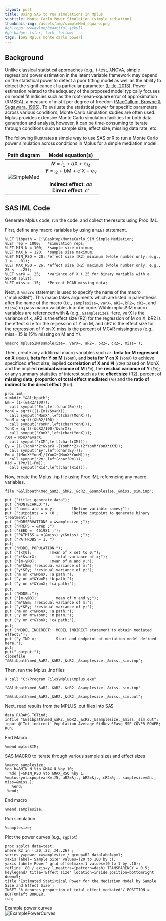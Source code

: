 ```yaml
---
layout: post
title: Using SAS to run simulations in Mplus 
subtitle: Monte Carlo Power Simulation (simple mediation)
thumbnail-img: /assets/img/simpleMed_square.png
#gh-repo: wwwaylon/beautiful-jekyll
#gh-badge: [star, fork, follow]
tags: [SAS Mplus monte carlo power]
---
```


## Background
Unlike classical statistical approaches (e.g., t-test, ANOVA, simple regression) power estimation in the latent variable framework may depend on the statistical power to detect a poor fitting model as well as the ability to detect the significance of a particular parameter ([Little, 2013](https://books.google.com/books?hl=en&lr=&id=gzeCu3FjZf4C&oi=fnd&pg=PP1&dq=Longitudinal+Structural+Equation+Modeling&ots=i2jx-LaYvj&sig=yzGuM6GyJq3r4KjoPgdYhjzMu_Q#v=onepage&q=Longitudinal%20Structural%20Equation%20Modeling&f=false)). Power estimation related to the adequacy of the proposed model typically focuses on model fit indicies such as the root-mean-square error of approximation (RMSEA), a measure of misfit per degree of freedom ([MacCallum, Browne & Sugawara, 1996](https://pdfs.semanticscholar.org/6a60/8a87abb4ce4a097b9dcb2b2177ae14578510.pdf.)). To evaluate the statistical power for specific parameters across various conditions, Monte Carlo simulation studies are often used. Mplus provides extensive Monte Carlo simulation facilities for both data generation and analysis, however, it can be time-consuming to iterate through conditions such as sample size, effect size, missing data rate, etc. 

The following illustrates a simple way to use SAS or R to run a Monte Carlo power simulation across conditions in Mplus for a simple mediation model.   

|  Path diagram           | Model equation(s) |
:-------------------------:|:-------------------------:
![SimpleMed](/assets/img/simpleMed_square.png) | ***M*** = *i*<sub>1</sub> + *a*X + e<sub>*M*</sub>  <br/> ***Y*** = *i*<sub>2</sub> + *b*M + c'X + e<sub>*Y*</sub> <br/>  <br/> **Indirect effect**: *ab* <br/> **Direct effect**: *c'*

## SAS IML Code

Generate Mplus code, run the code, and collect the results using Proc IML. 

First, define any macro variables by using a `%LET` statement.
~~~
%LET libpath = C:\Desktop\MonteCarlo_SIM_Simple_Mediation;
%LET rep = 1000;   *simulation reps;
%LET MIN_N = 100;  *sample size minimum;
%LET MAX_N = 120;  *sample size maximum;
%LET MIN_RSQ = 20; *effect size (R2) minimum (whole number only; e.g., 1 <-- .01);
%LET MAX_RSQ = 26; *effect size (R2) maximum (whole number only; e.g., 25 <-- .25);
%LET varX = .25;   *variance of X (.25 for binary variable with a 50/50 split);
%LET miss = .15;   *Percent MCAR missing data;
~~~

Next, a `%macro` statement is used to specify the name of the macro ("mplusSIM"). This macro takes arguments which are listed in parenthesis after the name of the macro (i.e., `samplesize=`, `varX=`, `aR2=`, `bR2=`, `cR2=`, and `miss=`) to pass macro variables into the code. Within mplusSIM macro variables are referenced with **&** (e.g., `&samplesize`). Here, varX is the variance of x, aR2 is the effect size (R2) for the regression of M on X, bR2 is the effect size for the regression of Y on M, and cR2 is the effect size for the regression of Y on X. miss is the percent of MCAR missingness (e.g., miss=.15 is 15% missing on M and Y).   
~~~ 
%macro mplusSIM(samplesize=, varX=, aR2=, bR2=, cR2=, miss= );  
~~~

Then, create any additional macro variables such as: **beta for M regressed on X** (`MonX`), **beta for Y on M** (`YonM`), and **beta for Y on X** (`YonX`) to achieve specificed effect size, implied **correlation of X and M** (`rXM`) based on MonX and the implied **residual variance of M** (`Em`), the **residual variance of Y** (`Ey`); or any summary statistics of interest such as the **effect size** (R2), percent of **missing data**, **proportion of total effect mediated** (`Pm`) and the **ratio of indirect to the direct effect** (`Rid`).
~~~
proc iml;
x mkdir "&&libpath";  
Em = (1-(&aR2/100)); 
  call symput('Em',left(char(Em))); 
MonX = sqrt(((1-Em)/&varX)); 
  call symput('MonX',left(char(MonX))); 
YonM = sqrt((&bR2/100)); 
  call symput('YonM',left(char(YonM))); 
YonX = sqrt((&cR2/100)/&varX); 
  call symput('YonX',left(char(YonX))); 
rXM = MonX*&varX; 
  call symput('rXM',left(char(rXM))); 
Ey = (1-(YonX**2*&varX)-(YonM**2)-(2*YonM*YonX*rXM));
  call symput('Ey',left(char(Ey))); 
Pm = ((MonX*YonM)/(YonX+(MonX*YonM)));   
  call symput('Pm',left(char(Pm))); 
Rid = (Pm/(1-Pm)); 
  call symput('Rid',left(char(Rid))); 
~~~

Now, create the Mplus .inp file using Proc IML referencing any macro variables.
~~~
file "&&libpath\med_&aR2._&bR2._&cR2._&samplesize._&miss._sim.inp";

put ("title: generate data");
put ("MONTECARLO:");
put ("names are x m y;        !Define variable names;");
put ("cutpoints = x (0);      !Define cutpoint to generate binary treatment;");
put ("NOBSERVATIONS = &samplesize ;");
put ("NREPS = &rep ;");
put ("SEED =  461981 ;");
put ("PATMISS = m(&miss) y(&miss) ;");
put ("PATPROBS = 1; ");
put;
put ("MODEL POPULATION:");
put ("[x@0];        !mean of x set to 0;");
put ("x*&varX;        !total variance of x;");
put ("[m-y@0];      !mean of m and y;");
put ("m*&Em; !residual variance of m;");
put ("y*&Ey; !residual variance of y;");
put ("m on x*&MonX; !a path;");
put ("y on m*&YonM; !b path;");
put ("y on x*&YonX; !câ path;");
put;
put ("MODEL:");
put ("[m-y@0];        !mean of m and y;");
put ("m*&Em; !residual variance of m;");
put ("y*&Ey; !residual variance of y;");
put ("m on x*&MonX; !a path;");
put ("y on m*&YonM; !b path;");
put ("y on x*&YonX; !câ path;");
put;
put ("MODEL INDIRECT: !MODEL INDIRECT statement to obtain mediated effect;");
put ("y IND x;        !Start and endpoint of mediation model defined here;");
put;
put(" output:");
closefile  "&&libpath\med_&aR2._&bR2._&cR2._&samplesize._&miss._sim.inp";
~~~

Then, run the Mplus .inp files 
~~~
X call "C:\Program Files\Mplus\mplus.exe" 
           "&&libpath\med_&aR2._&bR2._&cR2._&samplesize._&miss._sim.inp"
	          "&&libpath\med_&aR2._&bR2._&cR2._&samplesize._&miss._sim.out";
~~~

Next, read results from the MPLUS .out files into SAS
~~~
data PARAMS.TOTind;
infile "&&libpath\med_&aR2._&bR2._&cR2._&samplesize._&miss._sim.out";
input @'Tot indirect' Population Average StdDev SEavg MSE COVER POWER;
Run; 
~~~
End Macro
~~~
%mend mplusSIM;
~~~

SAS MACRO to iterate through various sample sizes and effect sizes 
~~~
%macro samplesize;
%do h=&MIN_N %to &MAX_N %by 10; 
  %do j=&MIN_RSQ %to &MAX_RSQ %by 1; 
%mplussyntaxpop(varX=.25, aR2=&j., bR2=&j., cR2=&j., samplesize=&h., miss=&miss.);
   %end;
 %end; 
~~~
End macro
~~~
%mend samplesize;
~~~
Run simulation
~~~
%samplesize; 
~~~

Plot the power curves (e.g., `sgplot`)
~~~
proc sgplot data=test; 
where R2 in (.20,.22,.24,.26) ; 
series y=power x=samplesize / group=R2 datalabel=pm1; 
xaxis label='Sample Size' values=(20 to 100 by 5); 
yaxis label='Power' grid offsetmax=.1 values=(0 to 1 by .10);
refline .80 / axis=y lineattrs=(pattern=dash) TRANSPARENCY = 0.5;
keylegend/ title='Effect size' location=inside position=bottomright down=5;
title 'Estimated Statistical Power for the Mediation Model by Sample Size and Effect Size';
INSET '% denotes proportion of total effect mediated'/ POSITION = BOTTOMleft BORDER;
run;
~~~

Example power curves    
![ExamplePowerCurves](/assets/img/medpowercuves_square.png)


